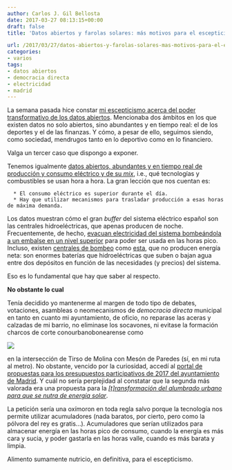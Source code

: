 ```yaml
---
author: Carlos J. Gil Bellosta
date: 2017-03-27 08:13:15+00:00
draft: false
title: 'Datos abiertos y farolas solares: más motivos para el escepticismo'

url: /2017/03/27/datos-abiertos-y-farolas-solares-mas-motivos-para-el-escepticismo/
categories:
- varios
tags:
- datos abiertos
- democracia directa
- electricidad
- madrid
---
```


La semana pasada hice constar [mi escepticismo acerca del poder transformativo de los datos abiertos](https://www.datanalytics.com/2017/03/17/disponibles-las-diapositivas-de-mi-charla-en-el-el-betabeers-madrid-especial-opendata/). Mencionaba dos ámbitos en los que existen datos no solo abiertos, sino abundantes y en tiempo real: el de los deportes y el de las finanzas. Y cómo, a pesar de ello, seguimos siendo, como sociedad, mendrugos tanto en lo deportivo como en lo financiero.

Valga un tercer caso que dispongo a exponer.

Tenemos igualmente [datos abiertos, abundantes y en tiempo real de producción y consumo eléctrico y de su _mix_](http://www.ree.es/es/actividades/demanda-y-produccion-en-tiempo-real), i.e., qué tecnologías y combustibles se usan hora a hora. La gran lección que nos cuentan es:



 	  * El consumo eléctrico es superior durante el día.
 	  * Hay que utilizar mecanismos para trasladar producción a esas horas de máxima demanda.

Los datos muestran cómo el gran _buffer_ del sistema eléctrico español son las centrales hidroeléctricas, que apenas producen de noche. Frecuentemente, de hecho, [evacuan electricidad del sistema bombeándola a un embalse en un nivel superior](https://es.wikipedia.org/wiki/Central_hidroel%C3%A9ctrica_reversible) para poder ser usada en las horas pico. Incluso, existen [centrales de bombeo](http://www.unesa.es/sector-electrico/funcionamiento-de-las-centrales-electricas/1342-central-bombeo) como [esta](http://www.europapress.es/economia/noticia-economia-empresas-iberdrola-inaugura-valencia-mayor-central-hidraulica-bombeo-europa-20131014141922.html), que no producen energía neta: son enormes baterías que hidroeléctricas que suben o bajan agua entre dos depósitos en función de las necesidades (y precios) del sistema.

Eso es lo fundamental que hay que saber al respecto.



**No obstante lo cual**



Tenía decidido yo mantenerme al margen de todo tipo de debates, votaciones, asambleas o neomecanismos de _democracia directa_ municipal en tanto en cuanto mi ayuntamiento, de oficio, no reparase las aceras y calzadas de mi barrio, no eliminase los socavones, ni evitase la formación charcos de corte conourbanobonearense como

![](/wp-uploads/2017/03/charco_meson_paredes.jpg)


en la intersección de Tirso de Molina con Mesón de Paredes (sí, en mi ruta al metro). No obstante, vencido por la curiosidad, accedí al [portal de propuestas para los presupuestos participativos de 2017 del ayuntamiento de Madrid](https://decide.madrid.es/presupuestos/presupuestos-participativos-2017/). Y cuál no sería perplejidad al constatar que la segunda más valorada era una propuesta para la [_[t]ransformación del alumbrado urbano para que se nutra de energía solar_](https://decide.madrid.es/presupuestos/presupuestos-participativos-2017/proyecto/2775).

La petición sería una oxímoron en toda regla salvo porque la tecnología nos permite utilizar acumuladores (nada baratos, por cierto, pero como la pólvora del rey es gratis...). Acumuladores que serían utilizados para almacenar energía en las horas pico de consumo, cuando la energía es más cara y sucia, y poder gastarla en las horas valle, cuando es más barata y limpia.

Alimento sumamente nutricio, en definitiva, para el escepticismo.
